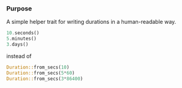 ### Purpose
A simple helper trait for writing durations in a human-readable way.

```rust
10.seconds()
5.minutes()
3.days()
```
instead of
```rust
Duration::from_secs(10)
Duration::from_secs(5*60)
Duration::from_secs(3*86400)
```